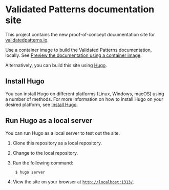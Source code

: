 # Validated Patterns documentation site

This project contains the new proof-of-concept documentation site for [validatedpatterns.io](validatedpatterns.io).

Use a container image to build the Validated Patterns documentation, locally. See [Preview the documentation using a container image](https://validatedpatterns.io/contribute/contribute-to-docs/#_preview_the_documentation_using_a_container_image).

Alternatively, you can build this site using [Hugo](https://gohugo.io/).

## Install Hugo

You can install Hugo on different platforms (Linux, Windows, macOS) using a number of methods. For more information on how to install Hugo on your desired platform, see [Install Hugo](https://gohugo.io/getting-started/installing/).

## Run Hugo as a local server

You can run Hugo as a local server to test out the site.

1. Clone this repository as a local repository.

2. Change to the local repository.

3. Run the following command:

        $ hugo server

4. View the site on your browser at [`http://localhost:1313/`](http://localhost:1313/).
